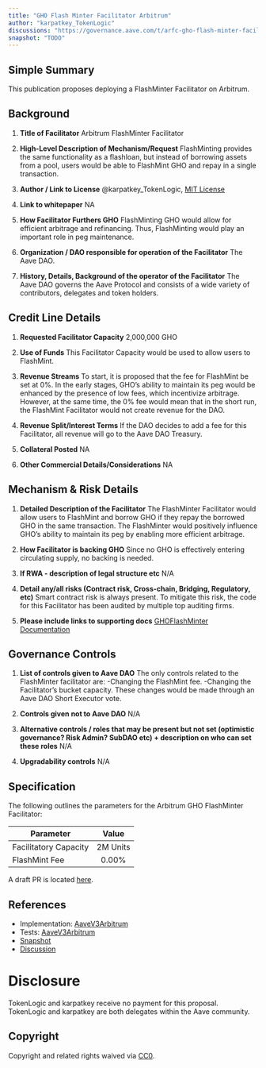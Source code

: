 ```yaml
---
title: "GHO Flash Minter Facilitator Arbitrum"
author: "karpatkey_TokenLogic"
discussions: "https://governance.aave.com/t/arfc-gho-flash-minter-facilitator-arbitrum/18445"
snapshot: "TODO"
---
```


## Simple Summary

This publication proposes deploying a FlashMinter Facilitator on Arbitrum.

## Background

1. **Title of Facilitator**
   Arbitrum FlashMinter Facilitator

2. **High-Level Description of Mechanism/Request**
   FlashMinting provides the same functionality as a flashloan, but instead of borrowing assets from a pool, users would be able to FlashMint GHO and repay in a single transaction.

3. **Author / Link to License**
   @karpatkey_TokenLogic, [MIT License](https://github.com/aave/gho-core/blob/main/LICENSE)

4. **Link to whitepaper**
   NA

5. **How Facilitator Furthers GHO**
   FlashMinting GHO would allow for efficient arbitrage and refinancing. Thus, FlashMinting would play an important role in peg maintenance.

6. **Organization / DAO responsible for operation of the Facilitator**
   The Aave DAO.

7. **History, Details, Background of the operator of the Facilitator**
   The Aave DAO governs the Aave Protocol and consists of a wide variety of contributors, delegates and token holders.

## Credit Line Details

1. **Requested Facilitator Capacity**
   2,000,000 GHO

2. **Use of Funds**
   This Facilitator Capacity would be used to allow users to FlashMint.

3. **Revenue Streams**
   To start, it is proposed that the fee for FlashMint be set at 0%. In the early stages, GHO’s ability to maintain its peg would be enhanced by the presence of low fees, which incentivize arbitrage. However, at the same time, the 0% fee would mean that in the short run, the FlashMint Facilitator would not create revenue for the DAO.

4. **Revenue Split/Interest Terms**
   If the DAO decides to add a fee for this Facilitator, all revenue will go to the Aave DAO Treasury.

5. **Collateral Posted**
   NA

6. **Other Commercial Details/Considerations**
   NA

## Mechanism & Risk Details

1. **Detailed Description of the Facilitator**
   The FlashMinter Facilitator would allow users to FlashMint and borrow GHO if they repay the borrowed GHO in the same transaction. The FlashMinter would positively influence GHO’s ability to maintain its peg by enabling more efficient arbitrage.

2. **How Facilitator is backing GHO**
   Since no GHO is effectively entering circulating supply, no backing is needed.

3. **If RWA - description of legal structure etc**
   N/A

4. **Detail any/all risks (Contract risk, Cross-chain, Bridging, Regulatory, etc)**
   Smart contract risk is always present. To mitigate this risk, the code for this Facilitator has been audited by multiple top auditing firms.

5. **Please include links to supporting docs**
   [GHOFlashMinter Documentation](https://docs.gho.xyz/developer-docs/flashmint-facilitator/GhoFlashMinter)

## Governance Controls

1. **List of controls given to Aave DAO**
   The only controls related to the FlashMinter facilitator are:
   -Changing the FlashMint fee.
   -Changing the Facilitator’s bucket capacity.
   These changes would be made through an Aave DAO Short Executor vote.

2. **Controls given not to Aave DAO**
   N/A

3. **Alternative controls / roles that may be present but not set (optimistic governance? Risk Admin? SubDAO etc) + description on who can set these roles**
   N/A

4. **Upgradability controls**
   N/A

## Specification

The following outlines the parameters for the Arbitrum GHO FlashMinter Facilitator:

| Parameter             |  Value   |
| --------------------- | :------: |
| Facilitatory Capacity | 2M Units |
| FlashMint Fee         |  0.00%   |

A draft PR is located [here](https://github.com/bgd-labs/aave-proposals-v3/pull/401).

## References

- Implementation: [AaveV3Arbitrum](https://github.com/bgd-labs/aave-proposals-v3/blob/main/src/20240727_AaveV3Arbitrum_GHOFlashMinterFacilitatorArbitrum/AaveV3Arbitrum_GHOFlashMinterFacilitatorArbitrum_20240727.sol)
- Tests: [AaveV3Arbitrum](https://github.com/bgd-labs/aave-proposals-v3/blob/main/src/20240727_AaveV3Arbitrum_GHOFlashMinterFacilitatorArbitrum/AaveV3Arbitrum_GHOFlashMinterFacilitatorArbitrum_20240727.t.sol)
- [Snapshot](TODO)
- [Discussion](https://governance.aave.com/t/arfc-gho-flash-minter-facilitator-arbitrum/18445)

# Disclosure

TokenLogic and karpatkey receive no payment for this proposal. TokenLogic and karpatkey are both delegates within the Aave community.

## Copyright

Copyright and related rights waived via [CC0](https://creativecommons.org/publicdomain/zero/1.0/).
